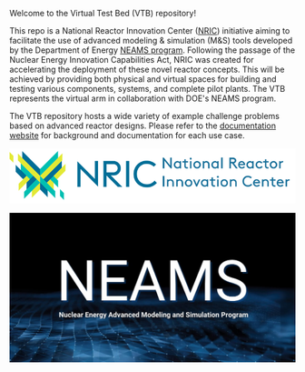 Welcome to the Virtual Test Bed (VTB) repository!

This repo is a National Reactor Innovation Center ([NRIC](https://nric.inl.gov/)) initiative aiming to facilitate the use of advanced modeling & simulation (M&S) tools developed by the Department of Energy [NEAMS program](https://inl.gov/neams/). Following the passage of the Nuclear Energy Innovation Capabilities Act, NRIC was created for accelerating the deployment of these novel reactor concepts. This will be achieved by providing both physical and virtual spaces for building and testing various components, systems, and complete pilot plants. The VTB represents the virtual arm in collaboration with DOE's NEAMS program.

The VTB repository hosts a wide variety of example challenge problems based on advanced reactor designs. Please refer to the [documentation website](https://mooseframework.inl.gov/virtual_test_bed/) for background and documentation for each use case.

<p align="center">
  <img src="doc/content/media/nric_logo.png">
</p>

<p align="center">
  <img src="doc/content/media/neams_logo.jpeg">
</p>
